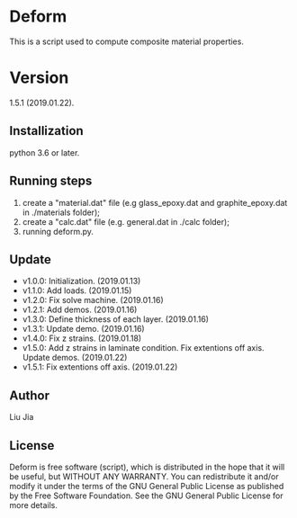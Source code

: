 # Deform
This is a script used to compute composite material properties.

# Version
1.5.1 (2019.01.22).

## Installization
python 3.6 or later.

## Running steps
1. create a "material.dat" file (e.g glass_epoxy.dat and graphite_epoxy.dat in ./materials folder);
2. create a "calc.dat" file (e.g. general.dat in ./calc folder);
3. running deform.py.

## Update
* v1.0.0: Initialization. (2019.01.13)
* v1.1.0: Add loads. (2019.01.15)
* v1.2.0: Fix solve machine. (2019.01.16)
* v1.2.1: Add demos. (2019.01.16)
* v1.3.0: Define thickness of each layer. (2019.01.16)
* v1.3.1: Update demo. (2019.01.16)
* v1.4.0: Fix z strains. (2019.01.18)
* v1.5.0: Add z strains in laminate condition. Fix extentions off axis. Update demos. (2019.01.22)
* v1.5.1: Fix extentions off axis. (2019.01.22)

## Author
Liu Jia

## License
Deform is free software (script), which is distributed in the hope that it will be useful, but WITHOUT ANY WARRANTY. You can redistribute it and/or modify it under the terms of the GNU General Public License as published by the Free Software Foundation. See the GNU General Public License for more details.

